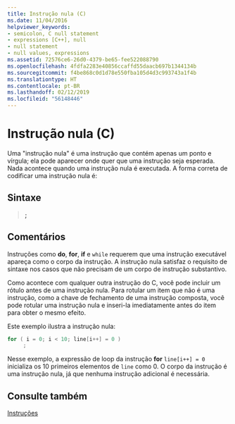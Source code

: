 ```yaml
---
title: Instrução nula (C)
ms.date: 11/04/2016
helpviewer_keywords:
- semicolon, C null statement
- expressions [C++], null
- null statement
- null values, expressions
ms.assetid: 72576ce6-26d0-4379-be65-fee522088790
ms.openlocfilehash: 4fdfa2283e40856ccaffd55daacb697b1344134b
ms.sourcegitcommit: f4be868c0d1d78e550fba105d4d3c993743a1f4b
ms.translationtype: HT
ms.contentlocale: pt-BR
ms.lasthandoff: 02/12/2019
ms.locfileid: "56148446"
---
```

# <a name="null-statement-c"></a>Instrução nula (C)

Uma "instrução nula" é uma instrução que contém apenas um ponto e vírgula; ela pode aparecer onde quer que uma instrução seja esperada. Nada acontece quando uma instrução nula é executada. A forma correta de codificar uma instrução nula é:

## <a name="syntax"></a>Sintaxe

> **;**

## <a name="remarks"></a>Comentários

Instruções como **do**, **for**, **if** e `while` requerem que uma instrução executável apareça como o corpo da instrução. A instrução nula satisfaz o requisito de sintaxe nos casos que não precisam de um corpo de instrução substantivo.

Como acontece com qualquer outra instrução do C, você pode incluir um rótulo antes de uma instrução nula. Para rotular um item que não é uma instrução, como a chave de fechamento de uma instrução composta, você pode rotular uma instrução nula e inseri-la imediatamente antes do item para obter o mesmo efeito.

Este exemplo ilustra a instrução nula:

```C
for ( i = 0; i < 10; line[i++] = 0 )
     ;
```

Nesse exemplo, a expressão de loop da instrução **for** `line[i++] = 0` inicializa os 10 primeiros elementos de `line` como 0. O corpo da instrução é uma instrução nula, já que nenhuma instrução adicional é necessária.

## <a name="see-also"></a>Consulte também

[Instruções](../c-language/statements-c.md)

